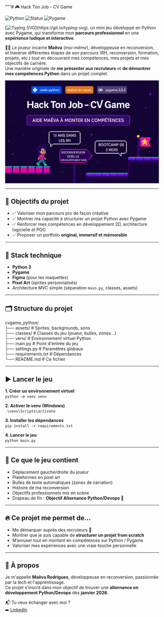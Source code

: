 """# 🎮 Hack Ton Job - CV Game

![Python](https://img.shields.io/badge/code-python-blue?logo=python)
![Status](https://img.shields.io/badge/status-en%20cours-orange)
![Pygame](https://img.shields.io/badge/pygame-2.5.2-lightgrey?logo=pygame)


[![Typing SVG](https://readme-typing-svg.demolab.com/?lines=Bienvenue+dans+Hack+ton+job+CV+game!)](https://git.io/typing-svg), un mini jeu développé en Python avec Pygame, qui transforme mon **parcours professionnel** en une **expérience ludique et interactive**.

👩‍💻 Le joueur incarne **Maëva** (*moi-même*), développeuse en reconversion, et traverse différentes étapes de son parcours (RH, reconversion, formation, projets, etc.) tout en découvrant mes compétences, mes projets et mes objectifs de carrière.  
Une manière originale de **me présenter aux recruteurs** et **de démontrer mes compétences Python** dans un projet complet.

![Mockup du jeu](assets/mockup.png)

---

## 🎯 Objectifs du projet

- ✅ Valoriser mon parcours pro de façon créative  
- ✅ Montrer ma capacité à structurer un projet Python avec Pygame  
- ✅ Renforcer mes compétences en développement 2D, architecture logicielle et POO  
- ✅ Proposer un portfolio **original, immersif et mémorable**

---

## 🧠 Stack technique

- **Python 3**
- **Pygame**
- **Figma** (pour les maquettes)
- **Pixel Art** (sprites personnalisés)
- Architecture MVC simple (séparation `main.py`, classes, assets)

---

## 🗂️ Structure du projet

cvgame_python/  
├── assets/                  # Sprites, backgrounds, sons  
├── classes/                 # Classes du jeu (joueur, bulles, zones…)  
├── venv/                    # Environnement virtuel Python  
├── main.py                  # Point d'entrée du jeu  
├── settings.py              # Paramètres globaux  
├── requirements.txt         # Dépendances  
└── README.md                # Ce fichier

---

## ▶️ Lancer le jeu

**1. Créer un environnement virtuel**  
`python -m venv venv`

**2. Activer le venv (Windows)**  
`.\venv\Scripts\activate`

**3. Installer les dépendances**  
`pip install -r requirements.txt`

**4. Lancer le jeu**  
`python main.py`

---

## 🧩 Ce que le jeu contient

- Déplacement gauche/droite du joueur  
- Plateformes en pixel art  
- Bulles de texte automatiques (zones de narration)  
- Histoire de ma reconversion  
- Objectifs professionnels mis en scène  
- Drapeau de fin : **Objectif Alternance Python/Devops 💼**

---

## 🔥 Ce projet me permet de…

- Me démarquer auprès des recruteurs 👀  
- Montrer que je suis capable de **structurer un projet from scratch**  
- M’amuser tout en montant en compétences sur Python / Pygame  
- Valoriser mes expériences avec une vraie touche personnelle

---

## 🧠 À propos

Je m'appelle **Maëva Rodrigues**, développeuse en reconversion, passionnée par la tech et l'apprentissage.  
Ce projet s’inscrit dans mon objectif de trouver une **alternance en développement Python/Devops** dès **janvier 2026**.

📬 Tu veux échanger avec moi ?  
➡️ [LinkedIn](https://www.linkedin.com/in/maeva-rodrigues-dev/)  
